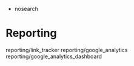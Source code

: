   - nosearch

# Reporting

<div class="toctree" data-titlesonly="">

reporting/link\_tracker reporting/google\_analytics
reporting/google\_analytics\_dashboard

</div>
